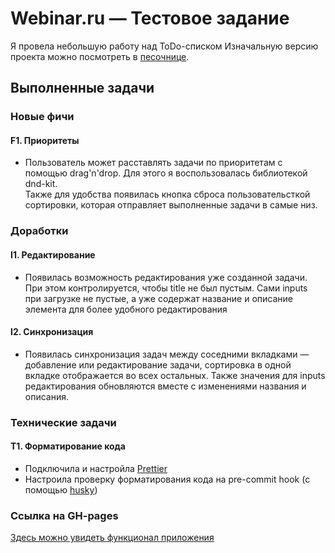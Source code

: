 # Webinar.ru — Тестовое задание

Я провела небольшую работу над ToDo-списком
Изначальную версию проекта можно посмотреть в [песочнице](https://codesandbox.io/s/distracted-yalow-t5dpj?file=/src/App.tsx).

## Выполненные задачи

### Новые фичи

#### F1. Приоритеты
- Пользователь может расставлять задачи по приоритетам с помощью drag'n'drop. Для этого я воспользовалась библиотекой dnd-kit. \
Также для удобства появилась кнопка сброса пользовательсткой сортировки, которая отправляет выполненные задачи в самые низ.

### Доработки

#### I1. Редактирование
- Появилась возможность редактирования уже созданной задачи. При этом контролируется, чтобы title не был пустым. Сами inputs при загрузке не пустые, а уже содержат название и описание элемента для более удобного редактирования

#### I2. Синхронизация
- Появилась синхронизация задач между соседними вкладками — добавление 
  или редактирование задачи, сортировка в одной вкладке отображается во всех остальных. Также значения для inputs редактирования обновляются вместе с изменениями названия и описания.

  
### Технические задачи

#### T1. Форматирование кода
- Подключила и настройла [Prettier](https://prettier.io/)
- Настроила проверку форматирования кода на pre-commit hook 
  (с помощью [husky](https://github.com/typicode/husky))
  
### Ссылка на GH-pages
[Здесь можно увидеть функционал приложения](https://veles-pan.github.io/Webinar-test/)


